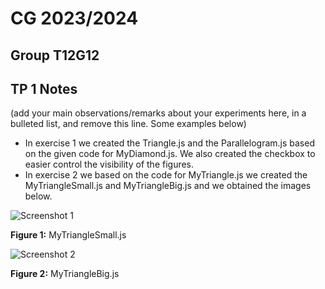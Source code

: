 # CG 2023/2024

## Group T12G12

## TP 1 Notes

(add your main observations/remarks about your experiments here, in a bulleted list, and remove this line. Some examples below)

- In exercise 1 we created the Triangle.js and the Parallelogram.js based on the given code for MyDiamond.js. We also created the checkbox to easier control the visibility of the figures.
- In exercise 2 we based on the code for MyTriangle.js we created the MyTriangleSmall.js and MyTriangleBig.js and we obtained the images below.

![Screenshot 1](Screenshots/CG-t12g12-tp1-1.png)

**Figure 1:** MyTriangleSmall.js

![Screenshot 2](https://git.fe.up.pt/cg/cg-2023-2024/t12/cg-t12-g12/-/raw/master/tp1/screenshots/CG-t12g12-tp1-2.png.png)

**Figure 2:** MyTriangleBig.js
